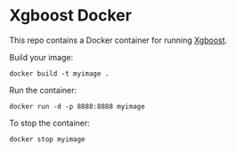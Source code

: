 # Xgboost Docker

This repo contains a Docker container for running [Xgboost](https://xgboost.readthedocs.io/).

Build your image:

	docker build -t myimage .

Run the container:

	docker run -d -p 8888:8888 myimage

To stop the container: 

	docker stop myimage


